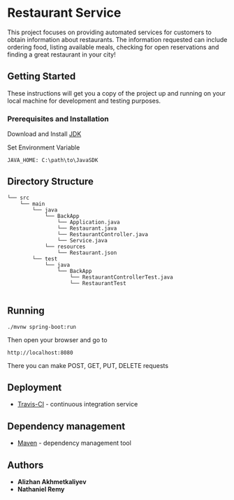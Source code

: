 # Restaurant Service

This project focuses on providing automated services for customers to 
obtain information about restaurants. The information requested can include ordering food,
listing available meals, checking for open reservations and finding a great restaurant in your city!
## Getting Started

These instructions will get you a copy of the project up and running on your local machine for development and testing purposes.

### Prerequisites and Installation

Download and Install [JDK](https://www.oracle.com/technetwork/java/javase/downloads/index.html)

Set Environment Variable
```
JAVA_HOME: C:\path\to\JavaSDK
```

## Directory Structure

```
└── src
    └── main
        └── java
            └── BackApp
                └── Application.java
                └── Restaurant.java
                └── RestaurantController.java
                └── Service.java
            └── resources
                └── Restaurant.json
        └── test
            └── java
                └── BackApp
                    └── RestaurantControllerTest.java
                    └── RestaurantTest
                
```

## Running

```
./mvnw spring-boot:run
```

Then open your browser and go to 

```
http://localhost:8080
```

There you can make POST, GET, PUT, DELETE requests

## Deployment

* [Travis-CI](https://travis-ci.org/alizhan1/Java_Project/builds/612503720) - continuous integration service

## Dependency management

* [Maven](https://maven.apache.org/guides/) - dependency management tool

## Authors

* **Alizhan Akhmetkaliyev**
* **Nathaniel Remy**
